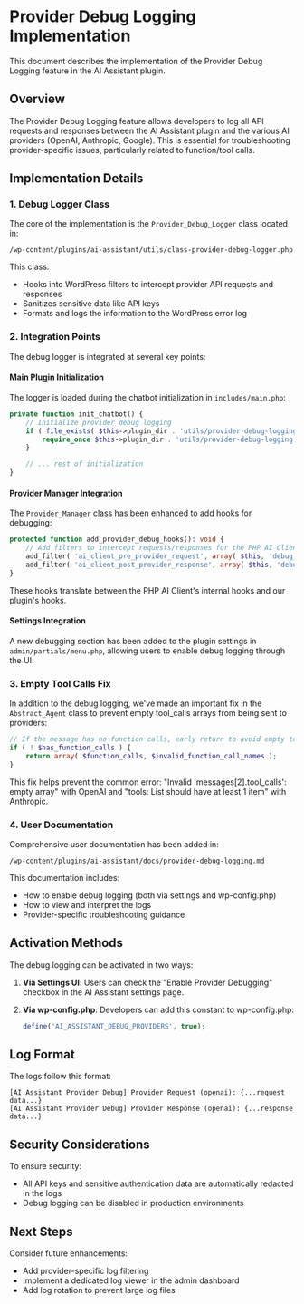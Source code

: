 # Provider Debug Logging Implementation

This document describes the implementation of the Provider Debug Logging feature in the AI Assistant plugin.

## Overview

The Provider Debug Logging feature allows developers to log all API requests and responses between the AI Assistant plugin and the various AI providers (OpenAI, Anthropic, Google). This is essential for troubleshooting provider-specific issues, particularly related to function/tool calls.

## Implementation Details

### 1. Debug Logger Class

The core of the implementation is the `Provider_Debug_Logger` class located in:
```
/wp-content/plugins/ai-assistant/utils/class-provider-debug-logger.php
```

This class:
- Hooks into WordPress filters to intercept provider API requests and responses
- Sanitizes sensitive data like API keys
- Formats and logs the information to the WordPress error log

### 2. Integration Points

The debug logger is integrated at several key points:

#### Main Plugin Initialization
The logger is loaded during the chatbot initialization in `includes/main.php`:

```php
private function init_chatbot() {
    // Initialize provider debug logging
    if ( file_exists( $this->plugin_dir . 'utils/provider-debug-logging.php' ) ) {
        require_once $this->plugin_dir . 'utils/provider-debug-logging.php';
    }

    // ... rest of initialization
}
```

#### Provider Manager Integration
The `Provider_Manager` class has been enhanced to add hooks for debugging:

```php
protected function add_provider_debug_hooks(): void {
    // Add filters to intercept requests/responses for the PHP AI Client
    add_filter( 'ai_client_pre_provider_request', array( $this, 'debug_provider_request' ), 10, 3 );
    add_filter( 'ai_client_post_provider_response', array( $this, 'debug_provider_response' ), 10, 4 );
}
```

These hooks translate between the PHP AI Client's internal hooks and our plugin's hooks.

#### Settings Integration
A new debugging section has been added to the plugin settings in `admin/partials/menu.php`, allowing users to enable debug logging through the UI.

### 3. Empty Tool Calls Fix

In addition to the debug logging, we've made an important fix in the `Abstract_Agent` class to prevent empty tool_calls arrays from being sent to providers:

```php
// If the message has no function calls, early return to avoid empty tool_calls array
if ( ! $has_function_calls ) {
    return array( $function_calls, $invalid_function_call_names );
}
```

This fix helps prevent the common error: "Invalid 'messages[2].tool_calls': empty array" with OpenAI and "tools: List should have at least 1 item" with Anthropic.

### 4. User Documentation

Comprehensive user documentation has been added in:
```
/wp-content/plugins/ai-assistant/docs/provider-debug-logging.md
```

This documentation includes:
- How to enable debug logging (both via settings and wp-config.php)
- How to view and interpret the logs
- Provider-specific troubleshooting guidance

## Activation Methods

The debug logging can be activated in two ways:

1. **Via Settings UI**: Users can check the "Enable Provider Debugging" checkbox in the AI Assistant settings page.

2. **Via wp-config.php**: Developers can add this constant to wp-config.php:
   ```php
   define('AI_ASSISTANT_DEBUG_PROVIDERS', true);
   ```

## Log Format

The logs follow this format:

```
[AI Assistant Provider Debug] Provider Request (openai): {...request data...}
[AI Assistant Provider Debug] Provider Response (openai): {...response data...}
```

## Security Considerations

To ensure security:
- All API keys and sensitive authentication data are automatically redacted in the logs
- Debug logging can be disabled in production environments

## Next Steps

Consider future enhancements:
- Add provider-specific log filtering
- Implement a dedicated log viewer in the admin dashboard
- Add log rotation to prevent large log files
